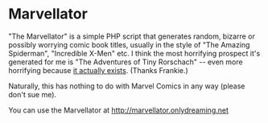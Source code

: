 Marvellator
===========

"The Marvellator" is a simple PHP script that generates random, bizarre or possibly worrying comic book titles, usually in the style of "The Amazing Spiderman", "Incredible X-Men" etc.  I think the most horrifying prospect it's generated for me is "The Adventures of Tiny Rorschach" -- even more horrifying because [it actually exists](http://gunshowcomic.com/133).  (Thanks Frankie.)

Naturally, this has nothing to do with Marvel Comics in any way (please don't sue me).

You can use the Marvellator at http://marvellator.onlydreaming.net
